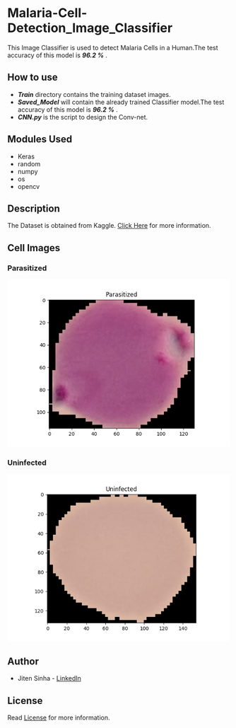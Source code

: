 # Malaria-Cell-Detection_Image_Classifier
This Image Classifier is used to detect Malaria Cells in a Human.The test accuracy of this model is ***96.2 %*** .

## How to use
- ***Train*** directory contains the training dataset images.
- ***Saved_Model*** will contain the already trained Classifier model.The test accuracy of this model is ***96.2 %*** .
- ***CNN.py*** is the script to design the Conv-net.

## Modules Used
- Keras
- random
- numpy
- os
- opencv

## Description
The Dataset is obtained from Kaggle. [Click Here](https://www.kaggle.com/iarunava/cell-images-for-detecting-malaria/home) for more information.

## Cell Images

### Parasitized
![picture](Parasitized.jpg)

### Uninfected
![picture](Uninfected.jpg)

## Author
- Jiten Sinha - [LinkedIn](https://www.linkedin.com/in/jiten-sinha-131043159/)

## License
Read [License](https://github.com/jitensinha98/Malaria-Cell-Detection_Image_Classifier/blob/master/LICENSE) for more information.
